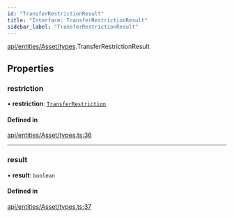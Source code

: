 ```yaml
---
id: "TransferRestrictionResult"
title: "Interface: TransferRestrictionResult"
sidebar_label: "TransferRestrictionResult"
---
```


[api/entities/Asset/types](../../../../../../modules/API/Entities/Asset/Types/Types.md).TransferRestrictionResult

## Properties

### restriction

• **restriction**: [`TransferRestriction`](../../../../../../modules/Types/Types.md#transferrestriction)

#### Defined in

[api/entities/Asset/types.ts:36](https://github.com/PolymeshAssociation/polymesh-sdk/blob/95e180d28/src/api/entities/Asset/types.ts#L36)

___

### result

• **result**: `boolean`

#### Defined in

[api/entities/Asset/types.ts:37](https://github.com/PolymeshAssociation/polymesh-sdk/blob/95e180d28/src/api/entities/Asset/types.ts#L37)

